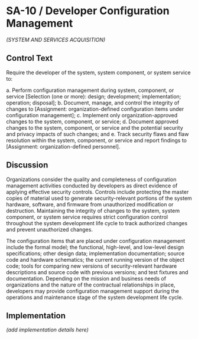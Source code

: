 # SA-10 / Developer Configuration Management

_(SYSTEM AND SERVICES ACQUISITION)_

## Control Text

Require the developer of the system, system component, or system service to:

a. Perform configuration management during system, component, or service [Selection (one or more): design; development; implementation; operation; disposal];
b. Document, manage, and control the integrity of changes to [Assignment: organization-defined configuration items under configuration management];
c. Implement only organization-approved changes to the system, component, or service;
d. Document approved changes to the system, component, or service and the potential security and privacy impacts of such changes; and
e. Track security flaws and flaw resolution within the system, component, or service and report findings to [Assignment: organization-defined personnel].

## Discussion

Organizations consider the quality and completeness of configuration management activities conducted by developers as direct evidence of applying effective security controls. Controls include protecting the master copies of material used to generate security-relevant portions of the system hardware, software, and firmware from unauthorized modification or destruction. Maintaining the integrity of changes to the system, system component, or system service requires strict configuration control throughout the system development life cycle to track authorized changes and prevent unauthorized changes.

The configuration items that are placed under configuration management include the formal model; the functional, high-level, and low-level design specifications; other design data; implementation documentation; source code and hardware schematics; the current running version of the object code; tools for comparing new versions of security-relevant hardware descriptions and source code with previous versions; and test fixtures and documentation. Depending on the mission and business needs of organizations and the nature of the contractual relationships in place, developers may provide configuration management support during the operations and maintenance stage of the system development life cycle.

## Implementation

_(add implementation details here)_